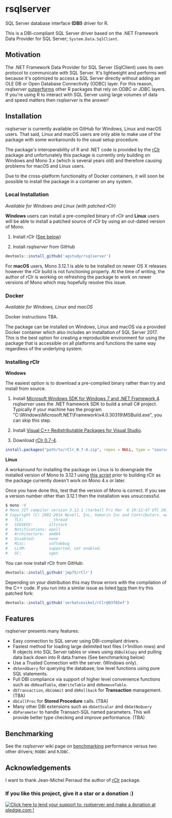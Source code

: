 # rsqlserver

SQL Server database interface **(DBI)** driver for R.

This is a DBI-compliant SQL Server driver based on the
.NET Framework Data Provider for SQL Server; `System.Data.SqlClient`.

## Motivation

The .NET Framework Data Provider for SQL Server (SqlClient) uses its own protocol
to communicate with SQL Server. It's lightweight and performs well because it's
optimized to access a SQL Server directly without adding an OLE DB or Open Database
Connectivity (ODBC) layer. For this reason, *rsqlserver* [outperforms](https://github.com/agstudy/rsqlserver/wiki/benchmarking) other R packages that rely on ODBC or JDBC layers. If you're using R to interact with SQL Server using large volumes of data and speed matters then *rsqlserver* is the answer!

## Installation

*rsqlserver* is currently available on GitHub for Windows, Linux and macOS users. That said, Linux and macOS users are only able to make use of the package with some workarounds to the usual setup procedure.

The package's interoperability of R and .NET code is provided by the [rClr](https://github.com/jmp75/rClr) package and unfortunately this package is currently only building on Windows and Mono 3.x (which is several years old) and therefore causing problems for macOS and Linux users.

Due to the cross-platform functionality of Docker containers, it will soon be possible to install the package in a container on any system.

### Local Installation

*Available for Windows and Linux (with patched rClr)*

**Windows** users can install a pre-compiled binary of *rClr* and **Linux** users will be able to install a patched source of *rClr* by using an out-dated version of Mono.

1. Install *rClr* ([See below](#installing-rclr))

6. Install *rsqlserver* from GitHub

```r
devtools::install_github('agstudy/rsqlserver')
```

For **macOS** users, Mono 3.12.1 is able to be installed on newer OS X releases however the rClr build is not functioning properly. At the time of writing, the author of rClr is working on refreshing the package to work on newer versions of Mono which may hopefully resolve this issue.

### Docker

*Available for Windows, Linux and macOS*

Docker instructions TBA.

The package can be installed on Windows, Linux and macOS via a provided Docker container which also includes an installation of SQL Server 2017. This is the best option for creating a reproducible environment for using the package that is accessible on all platforms and functions the same way regardless of the underlying system.

### Installing rClr

**Windows**

The easiest option is to download a pre-compiled binary rather than try and install from source.

1. Install [Microsoft Windows SDK for Windows 7 and .NET Framework 4](https://www.microsoft.com/en-gb/download/details.aspx?id=8279). *rsqlserver* uses the .NET framework SDK to build a small C# project.
Typically if your machine has the program "C:\Windows\Microsoft.NET\Framework\v4.0.30319\MSBuild.exe", you can skip this step.

2. Install [Visual C++ Redistributable Packages for Visual Studio](https://go.microsoft.com/fwlink/?LinkId=746572).

3. Download [rClr 0.7-4](https://rclr.codeplex.com/downloads/get/1441301).


```r
install.packages("path/to/rClr_0.7-4.zip", repos = NULL, type = "source")
```

**Linux**

A workaround for installing the package on Linux is to downgrade the installed version of Mono to 3.12.1 using [this script](https://gist.github.com/ruaridhw/b00e75647c8e96c2f44044c970f19c7f) prior to building rClr as the package currently doesn't work on Mono 4.x or later.

Once you have done this, test that the version of Mono is correct. If you see a version number other than 3.12.1 then the installation was unsuccessful.

```bash
$ mono -V
# Mono JIT compiler version 3.12.1 (tarball Fri Mar  6 19:12:47 UTC 2015)
# Copyright (C) 2002-2014 Novell, Inc, Xamarin Inc and Contributors. www.mono-project.com
# 	TLS:           __thread
# 	SIGSEGV:       altstack
# 	Notifications: epoll
# 	Architecture:  amd64
# 	Disabled:      none
# 	Misc:          softdebug
# 	LLVM:          supported, not enabled.
# 	GC:            sgen
```

You can now install rClr from GitHub:

```r
devtools::install_github('jmp75/rClr')
```

Depending on your distribution this may throw errors with the compilation of the C++ code. If you run into a similar issue as listed [here](https://github.com/jmp75/rClr/issues/27) then try this patched fork:

```r
devtools::install_github('serhatcevikel/rClr@03f65ef')
```

## Features

*rsqlserver* presents many features:

* Easy connection to SQL server using DBI-compliant drivers.
* Fastest method for loading large delimited text files (>1million rows) and R objects into SQL Server tables or views using `dbBulkCopy` and pulling data back down into R data.frames (See benchmarking below)
* Use a Trusted Connection with the server. (Windows only).
* `dbSendQuery` for querying the database; low level functions using pure SQL statements.
* Full DBI compliance via support of higher level convenience functions such as `dbReadTable`, `dbWriteTable` and `dbRemoveTable`.
* `dbTransaction`, `dbCommit` and `dbRollback` for **Transaction** management. (TBA)
* `dbCallProc` for **Stored Procedure** calls. (TBA)
* Many other DBI extensions such as `dbGetScalar` and `dbGetNoQuery`
* `dbParameter` to handle Transact-SQL named parameters. This will provide better type checking and improve performance. (TBA)

## Benchmarking

See the *rsqlserver* wiki page on [benchmarking](https://github.com/agstudy/rsqlserver/wiki/benchmarking) performance versus two other drivers; `RODBC` and `RJDBC.`

## Acknowledgements

I want to thank Jean-Michel Perraud the author of [rClr](http://r2clr.codeplex.com/) package.

### If you like this project, give it a star or a donation :)

<a href='https://pledgie.com/campaigns/28549'><img alt='Click here to lend your support to: rsqlserver and make a donation at pledgie.com !' src='https://pledgie.com/campaigns/28549.png?skin_name=chrome' border='0' ></a>
